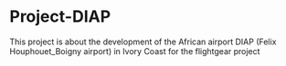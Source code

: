 # Project-DIAP
This project is about the development of the African airport DIAP (Felix Houphouet_Boigny airport) in Ivory Coast for the flightgear project
